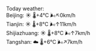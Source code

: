 Today weather:  
Beijing: ☀️ 🌡️+4°C 🌬️↖0km/h  
Tianjin: ☀️ 🌡️+8°C 🌬️↑11km/h  
Shijiazhuang: ☀️ 🌡️+8°C 🌬️↑7km/h  
Tangshan: ☁️ 🌡️+6°C 🌬️↗7km/h  
